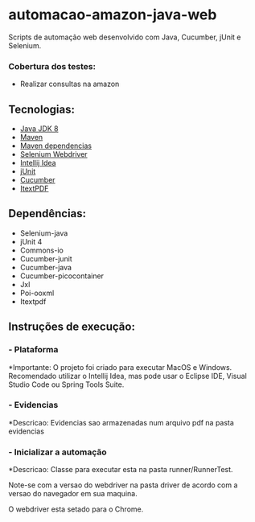 # automacao-amazon-java-web
Scripts de automação web desenvolvido com Java, Cucumber, jUnit e Selenium.

### Cobertura dos testes:  ###

* Realizar consultas na amazon

## Tecnologias:
* [Java JDK 8](https://www.oracle.com/br/java/technologies/javase-downloads.html)
* [Maven](https://maven.apache.org)
* [Maven dependencias](https://mvnrepository.com)
* [Selenium Webdriver](https://www.selenium.dev/projects/)
* [Intellij Idea](https://www.jetbrains.com/pt-br/idea/)
* [jUnit](https://junit.org/junit5/)
* [Cucumber](https://cucumber.io)
* [ItextPDF](https://itextpdf.com/en)

## Dependências:
* Selenium-java
* jUnit 4
* Commons-io
* Cucumber-junit
* Cucumber-java
* Cucumber-picocontainer
* Jxl
* Poi-ooxml
* Itextpdf

## Instruções de execução:

###  - Plataforma
*Importante: 
O projeto foi criado para executar MacOS e Windows. Recomendado utilizar o Intellij Idea, mas pode usar o Eclipse IDE, Visual Studio Code ou Spring Tools Suite.

###  - Evidencias
*Descricao:
Evidencias sao armazenadas num arquivo pdf na pasta evidencias

###  - Inicializar a automação
*Descricao: 
Classe para executar esta na pasta runner/RunnerTest.

Note-se com a versao do webdriver na pasta driver de acordo com a versao do navegador em sua maquina.

O webdriver esta setado para o Chrome.
